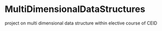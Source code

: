 # MultiDimensionalDataStructures
project on multi dimensional data structure within elective course of CEID 
